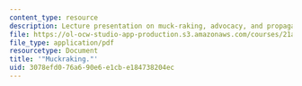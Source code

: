 ```yaml
---
content_type: resource
description: Lecture presentation on muck-raking, advocacy, and propaganda.
file: https://ol-ocw-studio-app-production.s3.amazonaws.com/courses/21a-348-photography-and-truth-spring-2008/3078efd076a690e6e1cbe184738204ec_MIT21A_348S08_muckraking.pdf
file_type: application/pdf
resourcetype: Document
title: '"Muckraking."'
uid: 3078efd0-76a6-90e6-e1cb-e184738204ec
---
```

